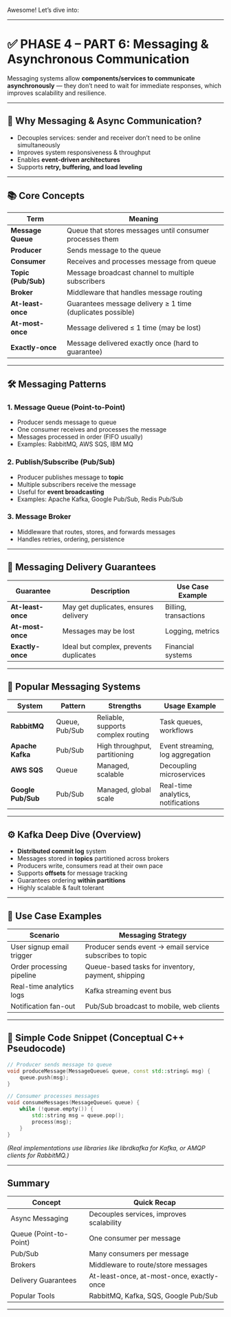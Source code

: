 Awesome! Let’s dive into:

---

# ✅ PHASE 4 – PART 6: Messaging & Asynchronous Communication

Messaging systems allow **components/services to communicate asynchronously** — they don’t need to wait for immediate responses, which improves scalability and resilience.

---

## 🎯 Why Messaging & Async Communication?

* Decouples services: sender and receiver don’t need to be online simultaneously
* Improves system responsiveness & throughput
* Enables **event-driven architectures**
* Supports **retry, buffering, and load leveling**

---

## 📚 Core Concepts

| Term                | Meaning                                                    |
| ------------------- | ---------------------------------------------------------- |
| **Message Queue**   | Queue that stores messages until consumer processes them   |
| **Producer**        | Sends message to the queue                                 |
| **Consumer**        | Receives and processes message from queue                  |
| **Topic (Pub/Sub)** | Message broadcast channel to multiple subscribers          |
| **Broker**          | Middleware that handles message routing                    |
| **At-least-once**   | Guarantees message delivery ≥ 1 time (duplicates possible) |
| **At-most-once**    | Message delivered ≤ 1 time (may be lost)                   |
| **Exactly-once**    | Message delivered exactly once (hard to guarantee)         |

---

## 🛠️ Messaging Patterns

### 1. Message Queue (Point-to-Point)

* Producer sends message to queue
* One consumer receives and processes the message
* Messages processed in order (FIFO usually)
* Examples: RabbitMQ, AWS SQS, IBM MQ

### 2. Publish/Subscribe (Pub/Sub)

* Producer publishes message to **topic**
* Multiple subscribers receive the message
* Useful for **event broadcasting**
* Examples: Apache Kafka, Google Pub/Sub, Redis Pub/Sub

### 3. Message Broker

* Middleware that routes, stores, and forwards messages
* Handles retries, ordering, persistence

---

## 🔄 Messaging Delivery Guarantees

| Guarantee         | Description                            | Use Case Example      |
| ----------------- | -------------------------------------- | --------------------- |
| **At-least-once** | May get duplicates, ensures delivery   | Billing, transactions |
| **At-most-once**  | Messages may be lost                   | Logging, metrics      |
| **Exactly-once**  | Ideal but complex, prevents duplicates | Financial systems     |

---

## 🔧 Popular Messaging Systems

| System             | Pattern        | Strengths                          | Usage Example                      |
| ------------------ | -------------- | ---------------------------------- | ---------------------------------- |
| **RabbitMQ**       | Queue, Pub/Sub | Reliable, supports complex routing | Task queues, workflows             |
| **Apache Kafka**   | Pub/Sub        | High throughput, partitioning      | Event streaming, log aggregation   |
| **AWS SQS**        | Queue          | Managed, scalable                  | Decoupling microservices           |
| **Google Pub/Sub** | Pub/Sub        | Managed, global scale              | Real-time analytics, notifications |

---

## ⚙️ Kafka Deep Dive (Overview)

* **Distributed commit log** system
* Messages stored in **topics** partitioned across brokers
* Producers write, consumers read at their own pace
* Supports **offsets** for message tracking
* Guarantees ordering **within partitions**
* Highly scalable & fault tolerant

---

## 🧩 Use Case Examples

| Scenario                  | Messaging Strategy                                       |
| ------------------------- | -------------------------------------------------------- |
| User signup email trigger | Producer sends event → email service subscribes to topic |
| Order processing pipeline | Queue-based tasks for inventory, payment, shipping       |
| Real-time analytics logs  | Kafka streaming event bus                                |
| Notification fan-out      | Pub/Sub broadcast to mobile, web clients                 |

---

## 📝 Simple Code Snippet (Conceptual C++ Pseudocode)

```cpp
// Producer sends message to queue
void produceMessage(MessageQueue& queue, const std::string& msg) {
    queue.push(msg);
}

// Consumer processes messages
void consumeMessages(MessageQueue& queue) {
    while (!queue.empty()) {
        std::string msg = queue.pop();
        process(msg);
    }
}
```

*(Real implementations use libraries like librdkafka for Kafka, or AMQP clients for RabbitMQ.)*

---

## Summary

| Concept                | Quick Recap                               |
| ---------------------- | ----------------------------------------- |
| Async Messaging        | Decouples services, improves scalability  |
| Queue (Point-to-Point) | One consumer per message                  |
| Pub/Sub                | Many consumers per message                |
| Brokers                | Middleware to route/store messages        |
| Delivery Guarantees    | At-least-once, at-most-once, exactly-once |
| Popular Tools          | RabbitMQ, Kafka, SQS, Google Pub/Sub      |

---

